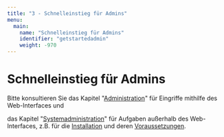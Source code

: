 ```yaml
---
title: "3 - Schnelleinstieg für Admins"
menu:
  main:
    name: "Schnelleinstieg für Admins"
    identifier: "getstartedadmin"
    weight: -970
---
```

# Schnelleinstieg für Admins

Bitte konsultieren Sie das Kapitel  "[Administration](/de/webfrontend/administration)" für Eingriffe mithilfe des Web-Interfaces und

das Kapitel "[Systemadministration](/de/sysadmin)" für Aufgaben außerhalb des Web-Interfaces, z.B. für die [Installation](/de/sysadmin/installation) und deren [Voraussetzungen](/de/sysadmin/requirements).
